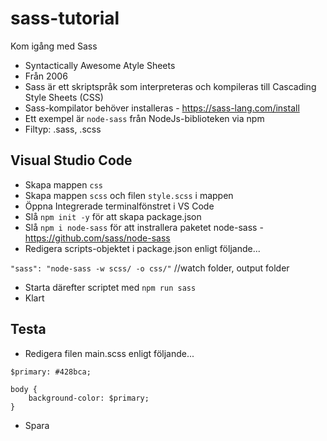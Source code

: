 # sass-tutorial
Kom igång med Sass
* Syntactically Awesome Atyle Sheets
* Från 2006
* Sass är ett skriptspråk som interpreteras och kompileras till Cascading Style Sheets (CSS)
* Sass-kompilator behöver installeras - https://sass-lang.com/install
* Ett exempel är `node-sass` från NodeJs-biblioteken via npm
* Filtyp: .sass, .scss

## Visual Studio Code
* Skapa mappen `css`
* Skapa mappen `scss` och filen `style.scss` i mappen
* Öppna Integrerade terminalfönstret i VS Code
* Slå `npm init -y` för att skapa package.json
* Slå `npm i node-sass` för att instrallera paketet node-sass - https://github.com/sass/node-sass
* Redigera scripts-objektet i package.json enligt följande...

`"sass": "node-sass -w scss/ -o css/"` //watch folder, output folder

* Starta därefter scriptet med `npm run sass`
* Klart

## Testa
* Redigera filen main.scss enligt följande...

```
$primary: #428bca;

body {
    background-color: $primary;
}
```

* Spara
